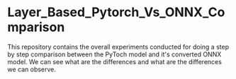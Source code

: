 # Layer_Based_Pytorch_Vs_ONNX_Comparison
This repository contains the overall experiments conducted for doing a step by step comparison between the PyToch model and it's converted ONNX model. We can see what are the differences and what are the differences we can observe.
